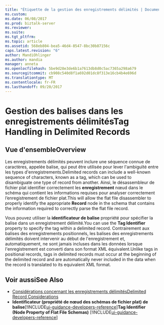 ```yaml
---
title: "Étiquette de la gestion des enregistrements délimités | Documents Microsoft"
ms.custom: 
ms.date: 06/08/2017
ms.prod: biztalk-server
ms.reviewer: 
ms.suite: 
ms.tgt_pltfrm: 
ms.topic: article
ms.assetid: 568eb804-bea5-46d4-8547-8bc30b87156c
caps.latest.revision: "6"
author: MandiOhlinger
ms.author: mandia
manager: anneta
ms.openlocfilehash: 5be9d28e3de6b1a7613db8d0c5ac7365a298a679
ms.sourcegitcommit: cb908c540d8f1a692d01dc8f313e16cb4b4e696d
ms.translationtype: MT
ms.contentlocale: fr-FR
ms.lasthandoff: 09/20/2017
---
```

# <a name="tag-handling-in-delimited-records"></a><span data-ttu-id="ffa7e-102">Gestion des balises dans les enregistrements délimités</span><span class="sxs-lookup"><span data-stu-id="ffa7e-102">Tag Handling in Delimited Records</span></span>

## <a name="overview"></a><span data-ttu-id="ffa7e-103">Vue d'ensemble</span><span class="sxs-lookup"><span data-stu-id="ffa7e-103">Overview</span></span>
<span data-ttu-id="ffa7e-104">Les enregistrements délimités peuvent inclure une séquence connue de caractères, appelée balise, qui peut être utilisée pour lever l'ambiguïté entre les types d'enregistrements.</span><span class="sxs-lookup"><span data-stu-id="ffa7e-104">Delimited records can include a well-known sequence of characters, known as a tag, which can be used to disambiguate one type of record from another.</span></span> <span data-ttu-id="ffa7e-105">Ainsi, le désassembleur de fichier plat identifier correctement les **enregistrement** nœud dans le schéma qui contient les informations requises pour analyser correctement l’enregistrement de fichier plat.</span><span class="sxs-lookup"><span data-stu-id="ffa7e-105">This will allow the flat file disassembler to properly identify the appropriate **Record** node in the schema that contains the information required to correctly parse the flat file record.</span></span>  
  
 <span data-ttu-id="ffa7e-106">Vous pouvez utiliser la **identificateur de balise** propriété pour spécifier la balise dans un enregistrement délimité.</span><span class="sxs-lookup"><span data-stu-id="ffa7e-106">You can use the **Tag Identifier** property to specify the tag within a delimited record.</span></span> <span data-ttu-id="ffa7e-107">Contrairement aux balises des enregistrements positionnels, les balises des enregistrements délimités doivent intervenir au début de l'enregistrement et, automatiquement, ne sont jamais incluses dans les données lorsque l'enregistrement est converti dans son format XML équivalent.</span><span class="sxs-lookup"><span data-stu-id="ffa7e-107">Unlike tags in positional records, tags in delimited records must occur at the beginning of the delimited record and are automatically never included in the data when the record is translated to its equivalent XML format.</span></span>  
  
## <a name="see-also"></a><span data-ttu-id="ffa7e-108">Voir aussi</span><span class="sxs-lookup"><span data-stu-id="ffa7e-108">See Also</span></span>  
-  [<span data-ttu-id="ffa7e-109">Considérations concernant les enregistrements délimités</span><span class="sxs-lookup"><span data-stu-id="ffa7e-109">Delimited Record Considerations</span></span>](../core/delimited-record-considerations.md)   
-  <span data-ttu-id="ffa7e-110">**Identificateur (propriété de nœud des schémas de fichier plat) de balise**[!INCLUDE[ui-guidance-developers-reference](../includes/ui-guidance-developers-reference.md)]</span><span class="sxs-lookup"><span data-stu-id="ffa7e-110">**Tag Identifier (Node Property of Flat File Schemas)** [!INCLUDE[ui-guidance-developers-reference](../includes/ui-guidance-developers-reference.md)]</span></span>